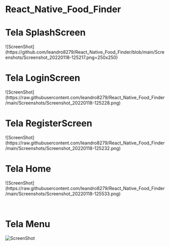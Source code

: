 # React_Native_Food_Finder


<h1>Tela SplashScreen</h1>
![ScreenShot](https://github.com/leandro8279/React_Native_Food_Finder/blob/main/Screenshots/Screenshot_20220118-125217.png=250x250)

<br/>
<h1>Tela LoginScreen</h1>
![ScreenShot](https://raw.githubusercontent.com/leandro8279/React_Native_Food_Finder/main/Screenshots/Screenshot_20220118-125228.png)

<br/>
<h1>Tela RegisterScreen</h1>
![ScreenShot](https://raw.githubusercontent.com/leandro8279/React_Native_Food_Finder/main/Screenshots/Screenshot_20220118-125232.png)

<br/>
<h1>Tela Home</h1>
![ScreenShot](https://raw.githubusercontent.com/leandro8279/React_Native_Food_Finder/main/Screenshots/Screenshot_20220118-125533.png)

<br/><h1>Tela Menu</h1>
![ScreenShot](https://raw.githubusercontent.com/leandro8279/React_Native_Food_Finder/main/Screenshots/Screenshot_20220118-125537.png)

<br/>
